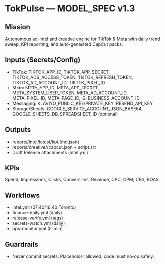 # TokPulse — MODEL_SPEC v1.3

## Mission
Autonomous ad-intel and creative engine for TikTok & Meta with daily trend sweep, KPI reporting, and auto-generated CapCut packs.

## Inputs (Secrets/Config)
- TikTok: TIKTOK_APP_ID, TIKTOK_APP_SECRET, TIKTOK_ADS_ACCESS_TOKEN, TIKTOK_REFRESH_TOKEN, TIKTOK_AD_ACCOUNT_ID, TIKTOK_PIXEL_ID
- Meta: META_APP_ID, META_APP_SECRET, META_SYSTEM_USER_TOKEN, META_AD_ACCOUNT_ID, META_PIXEL_ID, META_PAGE_ID, IG_BUSINESS_ACCOUNT_ID
- Messaging: KLAVIYO_PUBLIC_KEY/PRIVATE_KEY, RESEND_API_KEY
- Storage/Sheets: GOOGLE_SERVICE_ACCOUNT_JSON_BASE64, GOOGLE_SHEETS_DB_SPREADSHEET_ID (optional)

## Outputs
- reports/intel/latest/kpi.{md,json}
- reports/creative/<date>/capcut.json + script.srt
- Draft Release attachments (intel.yml)

## KPIs
Spend, Impressions, Clicks, Conversions, Revenue, CPC, CPM, CPA, ROAS.

## Workflows
- intel.yml (07:40/16:40 Toronto)
- finance-daily.yml (daily)
- release-verify.yml (tags)
- secrets-watch.yml (daily)
- ops-monitor.yml (5-min)

## Guardrails
- Never commit secrets. Placeholder <TODO> allowed; code must no-op safely.
